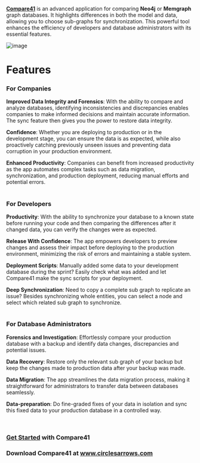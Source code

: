 
**[Compare41](https://circlesarrows.com)** is an advanced application for comparing **Neo4j** or **Memgraph** graph databases. It highlights differences in both the model and data, allowing you to choose sub-graphs for synchronization. This powerful tool enhances the efficiency of developers and database administrators with its essential features.

![image](https://github.com/circles-arrows/compare41/assets/121929116/b5da4ce6-0f78-410f-9c3d-6c59c6a69492)

# Features
### For Companies
**Improved Data Integrity and Forensics**: With the ability to compare and analyze databases, identifying inconsistencies and discrepancies enables companies to make informed decisions and maintain accurate information. The sync feature then gives you the power to restore data integrity.

**Confidence**: Whether you are deploying to production or in the development stage, you can ensure the data is as expected, while also proactively catching previously unseen issues and preventing data corruption in your production environment.

**Enhanced Productivity**: Companies can benefit from increased productivity as the app automates complex tasks such as data migration, synchronization, and production deployment, reducing manual efforts and potential errors.
#
### For Developers
**Productivity**: With the ability to synchronize your database to a known state before running your code and then comparing the differences after it changed data, you can verify the changes were as expected.

**Release With Confidence**: The app empowers developers to preview changes and assess their impact before deploying to the production environment, minimizing the risk of errors and maintaining a stable system.

**Deployment Scripts**: Manually added some data to your development database during the sprint? Easily check what was added and let Compare41 make the sync scripts for your deployment.

**Deep Synchronization**: Need to copy a complete sub graph to replicate an issue? Besides synchronizing whole entities, you can select a node and select which related sub graph to synchronize.
#
### For Database Administrators
**Forensics and Investigation**: Effortlessly compare your production database with a backup and identify data changes, discrepancies and potential issues.

**Data Recovery**: Restore only the relevant sub graph of your backup but keep the changes made to production data after your backup was made.

**Data Migration**: The app streamlines the data migration process, making it straightforward for administrators to transfer data between databases seamlessly.

**Data-preparation**: Do fine-graded fixes of your data in isolation and sync this fixed data to your production database in a controlled way.

&nbsp;
### [Get Started](https://github.com/circles-arrows/compare41/wiki/Getting-Started) with Compare41 

<h3>Download Compare41 at <a href="https://www.circlesarrows.com">www.circlesarrows.com</a></h3>
